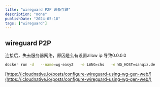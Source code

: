 ```yaml
---
title: "wireguard P2P 设备互联"
description: "none"
publishDate: "2024-05-18"
tags: ["wireguard"]
---
```


<!-- more --> 
##  wireguard P2P
连接后，失去服务器网络，原因是么有设置allow ip 导致0.0.0.0
```sh
docker run -d   --name=wg-easy2   -e LANG=chs   -e WG_HOST=sanqiz.de   -e PASSWORD=Zzh125475   -e PORT=37103   -e WG_PORT=37104 -e WG_PRE_UP="echo WireGuard PreUp" -e WG_POST_UP="iptables -I FORWARD -i wg0 -j ACCEPT; iptables -I FORWARD -o wg0 -j ACCEPT; iptables -I INPUT -i wg0 -j ACCEPT; iptables -t nat -A POSTROUTING -o eth0 -j MASQUERADE"  -e WG_PRE_DOWN="echo WireGuard PreDown" -e WG_POST_DOWN="iptables -D FORWARD -i wg0 -j ACCEPT; iptables -D FORWARD -o wg0 -j ACCEPT; iptables -D INPUT -i wg0 -j ACCEPT; iptables -t nat -D POSTROUTING -o eth0 -j MASQUERADE"  -v D:/docker/wg-gen-web2:/etc/wireguard   -p 37103:37103 -p 37104:37104 --cap-add=NET_ADMIN   --cap-add=SYS_MODULE   --sysctl="net.ipv4.conf.all.src_valid_mark=1"   --sysctl="net.ipv4.ip_forward=1"   --restart unless-stopped  weejewel/wg-easy
```
 [https://icloudnative.io/posts/configure-wireguard-using-wg-gen-web/](https://icloudnative.io/posts/configure-wireguard-using-wg-gen-web/)

 